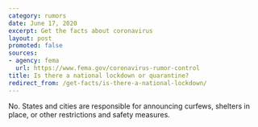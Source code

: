 ```yaml
---
category: rumors
date: June 17, 2020
excerpt: Get the facts about coronavirus
layout: post
promoted: false
sources:
- agency: fema
  url: https://www.fema.gov/coronavirus-rumor-control
title: Is there a national lockdown or quarantine?
redirect_from: /get-facts/is-there-a-national-lockdown/
---
```


No. States and cities are responsible for announcing curfews, shelters in place, or other restrictions and safety measures.